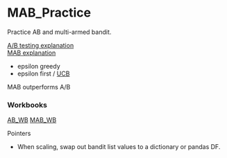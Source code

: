 MAB_Practice
============

Practice AB and multi-armed bandit.

[A/B testing explanation](http://rpsychologist.com/d3/NHST/)  <br />
[MAB explanation](http://stevehanov.ca/blog/index.php?id=132)
* epsilon greedy
* epsilon first / [UCB](http://www.chrisstucchio.com/blog/2012/bandit_algorithms_vs_ab.html)

MAB outperforms A/B

### Workbooks

[AB_WB](http://nbviewer.ipython.org/github/nyghtowl/MAB_Practice/blob/master/AB_WB.ipynb)
[MAB_WB](http://nbviewer.ipython.org/github/nyghtowl/MAB_Practice/blob/master/MAB_WB.ipynb)


Pointers
  * When scaling, swap out bandit list values to a dictionary or pandas DF.
